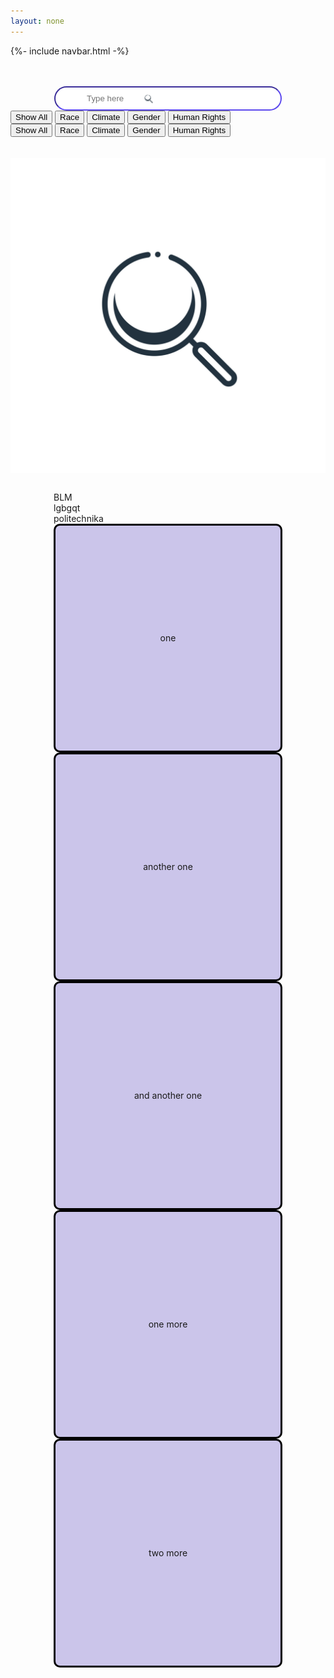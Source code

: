 ```yaml
---
layout: none
---
```


{%- include navbar.html -%}

<html lang="en">
<head>
    <meta charset="UTF-8">
    <meta name="viewport" content="width=device-width, initial-scale=1.0">
    <title>Document</title>
</head>
<br><br>
<body>
    <div class="search-wrapper">
        <div id="search">
            <img src="images/searchicon.png" style="width: 30px">
            <input id="searchbar" class="searchbar" type="text" placeholder="Type here">
        </div>
    </div>
    <div id="filters">
        <button class="filter" onclick="filterObjects('all')">Show All</button>
        <button class="filter" onclick="filterObjects('race')">Race</button>
        <button class="filter" onclick="filterObjects('climate')">Climate</button>
        <button class="filter" onclick="filterObjects('gender')">Gender</button>
        <button class="filter" onclick="filterObjects('humanRights')">Human Rights</button>
    </div>
    <div id="filters">
        <button class="filter" onclick="filterObjects('all')">Show All</button>
        <button class="filter" onclick="filterObjects('race')">Race</button>
        <button class="filter" onclick="filterObjects('climate')">Climate</button>
        <button class="filter" onclick="filterObjects('gender')">Gender</button>
        <button class="filter" onclick="filterObjects('humanRights')">Human Rights</button>
    </div>
    <br><br>
    <div class="container">
    <img src="/images/searchicon.png">
    <div class="container, objects">
        <div class="square, race">BLM</div>
        <div class="square, gender">lgbgqt</div>
        <div class="square, climate">politechnika</div>
        <div class="square">one</div>
        <div class="square">another one</div>
        <div class="square">and another one</div>
        <div class="square">one more</div>
        <div class="square">two more</div>
    </div>
</body>
</html>

<style>
    .search-wrapper {
        position: relative;
    }
    .search-wrapper img {
        position: absolute;
        top: 5px;
        left: 40.8%;
    }
    .search-wrapper input {
        padding-left: 50px;
    }
    .square {
        width: 350px;
        height: 350px;
        border-radius: 10px;
        padding:5px;
        display: flex;
        justify-content: center;
        align-items: center;
        border-color: black;
        border-style: solid;
        background-color: #CBC5EA;
    }

    .container {
        display:flex;
        align-items: center;
        justify-content: space-evenly;
        flex-wrap: wrap;
        row-gap: 30px
    }

    #search {
        display:flex;
        justify-content: center;
    }
    .searchbar {
        background-color: white;
        border-color: #5c48ee;
        border-radius: 20px;
        padding: 10px;
        width: 300px;
    }
</style>

<script>
    let form = document.querySelector("#searchbar")
    form.addEventListener("keyup", search)
    function search() {
        let input = form.value.toUpperCase();
        console.log(input);
        let squares = document.getElementsByClassName("square");
        for(square of squares) {
            let topic = square.textContent.toUpperCase();
            if(topic.indexOf(input) > -1) {
                square.style.display = "";
            }
            else {
                square.style.display = "none";
            }
        }
    }

    function parseCSV(csvString) {
        const rows = csvString.trim().split('\n');
        return rows.map(row => row.split(','));
    }

    // Fetch the CSV file
    fetch('interdependence-orgs.csv')
        .then(response => {
            if (!response.ok) {
                throw new Error('Network response was not ok');
            }
            return response.text();
        })
        .then(data => {
            const dataArray = parseCSV(data);
            console.log(dataArray);
            for(let i = 1; i < dataArray.length; i++) {
                let container = document.querySelector(".container");
                let child = document.createElement("div");
                child.classList.add("square");
                child.textContent = dataArray[i][0];
                container.appendChild(child);
            }
        })
        .catch(error => {
            console.error('Error fetching the file:', error);
        });
</script>
